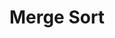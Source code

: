 ---
title: "Merge Sort"
published: true
morea_id: reading-screencast-2d
morea_summary: "Merge sort example"
morea_type: reading
morea_sort_order: 4
morea_url: http://youtu.be/9BI0Lw1kzkE
morea_labels:
 - Screencast
 - Suthers
 - 11 min
---